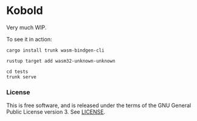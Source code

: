 # Kobold

Very much WIP.

To see it in action:

```
cargo install trunk wasm-bindgen-cli

rustup target add wasm32-unknown-unknown

cd tests
trunk serve
```

### License

This is free software, and is released under the terms of the GNU General Public
License version 3. See [LICENSE](LICENSE).
